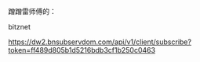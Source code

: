 蹭蹭雷师傅的：

bitznet

https://dw2.bnsubservdom.com/api/v1/client/subscribe?token=ff489d805b1d5216bdb3cf1b250c0463